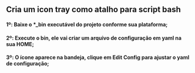 ## Cria um icon tray como atalho para script bash


#### 1º: Baixe o *_bin executável do projeto conforme sua plataforma;
#### 2º: Execute o bin, ele vai criar um arquivo de configuração em yaml na sua HOME;
#### 3º: O ícone aparece na bandeja, clique em Edit Config para ajustar o yaml de configuração;
